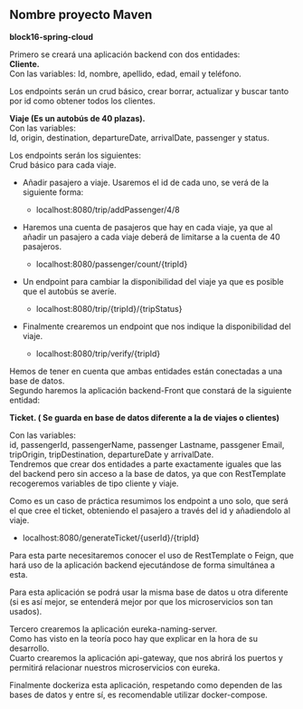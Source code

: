 ## Nombre proyecto Maven
**block16-spring-cloud**

Primero se creará una aplicación backend con dos entidades:
<br>**Cliente.**<br>
Con las variables:
Id, nombre, apellido, edad, email y teléfono.

Los endpoints serán un crud básico, crear borrar, actualizar y buscar tanto por id como obtener todos los clientes.

**Viaje (Es un autobús de 40 plazas).**<br>
Con las variables:  
Id, origin, destination, departureDate, arrivalDate,  passenger y status.

Los endpoints serán los siguientes:     
Crud básico para cada viaje.
- Añadir pasajero a viaje. Usaremos el id de cada uno, se verá de la siguiente forma:
  - localhost:8080/trip/addPassenger/4/8

            
- Haremos una cuenta de pasajeros que hay en cada viaje, ya que al añadir un pasajero a cada viaje deberá de limitarse a la cuenta de 40 pasajeros.
  - localhost:8080/passenger/count/{tripId}
  

- Un endpoint para cambiar la disponibilidad del viaje ya que es posible que el autobús se averíe.
  - localhost:8080/trip/{tripId}/{tripStatus}


- Finalmente crearemos un endpoint que nos indique la disponibilidad del viaje.
    - localhost:8080/trip/verify/{tripId}

Hemos de tener en cuenta que ambas entidades están conectadas a una base de datos.  
Segundo haremos la aplicación backend-Front que constará de la siguiente entidad:


**Ticket. ( Se guarda en base de datos diferente a la de viajes o clientes)** 

Con las variables:  
id, passengerId, passengerName, passenger Lastname, passgener Email, tripOrigin, tripDestination, departureDate y arrivalDate.  
Tendremos que crear dos entidades a parte exactamente iguales que las del backend pero sin acceso a la base de datos, ya que con RestTemplate recogeremos variables de tipo cliente y viaje.    



Como es un caso de práctica resumimos los endpoint a uno solo, que será el que cree el ticket, obteniendo el pasajero a través del id y añadiendolo al viaje.
- localhost:8080/generateTicket/{userId}/{tripId}

Para esta parte necesitaremos conocer el uso de RestTemplate o Feign, que hará uso de la aplicación backend ejecutándose de forma simultánea a esta.

Para esta aplicación se podrá usar la misma base de datos u otra diferente (si es así mejor, se entenderá mejor por que los microservicios son tan usados).

Tercero crearemos la aplicación eureka-naming-server.   
Como has visto en la teoría poco hay que explicar en la hora de su desarrollo.  
Cuarto crearemos la aplicación api-gateway, que nos abrirá los puertos y permitirá relacionar nuestros microservicios con eureka.   

Finalmente dockeriza esta aplicación, respetando como dependen de las bases de datos y entre sí, es recomendable utilizar docker-compose.
